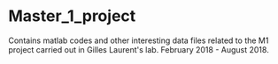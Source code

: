 # Master_1_project
Contains matlab codes and other interesting data files related to the M1 project carried out in Gilles Laurent's lab. February 2018 - August 2018.
